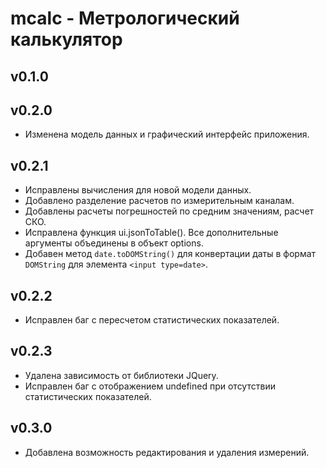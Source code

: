 # mcalc - Метрологический калькулятор

## v0.1.0

## v0.2.0 
* Изменена модель данных и графический интерфейс приложения.

## v0.2.1 
* Исправлены вычисления для новой модели данных.
* Добавлено разделение расчетов по измерительным каналам.
* Добавлены расчеты погрешностей по средним значениям, расчет СКО.
* Исправлена функция ui.jsonToTable(). Все дополнительные аргументы
объединены в объект options.
* Добавен метод `date.toDOMString()` для конвертации даты в формат `DOMString`
для элемента `<input type=date>`.

## v0.2.2
* Исправлен баг с пересчетом статистических показателей. 

## v0.2.3
* Удалена зависимость от библиотеки JQuery.
* Исправлен баг с отображением undefined при отсутствии статистических показателей.

## v0.3.0
* Добавлена возможность редактирования и удаления измерений.
